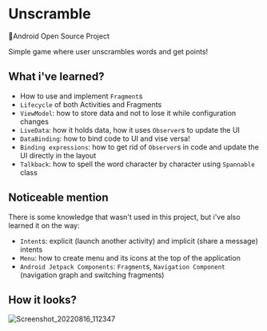 # Unscramble

🔡Android Open Source Project

Simple game where user unscrambles words and get points!

## What i've learned?

* How to use and implement `Fragment`s
* `Lifecycle` of both Activities and Fragments
* `ViewModel`: how to store data and not to lose it while configuration changes
* `LiveData`: how it holds data, how it uses `Observer`s to update the UI
* `DataBinding`: how to bind code to UI and vise versa!
* `Binding expressions`: how to get rid of `Observer`s in code and update the UI directly in the layout
* `Talkback`: how to spell the word character by character using `Spannable` class

## Noticeable mention

There is some knowledge that wasn't used in this project, but i've also learned it on the way:

* `Intent`s: explicit (launch another activity) and implicit (share a message) intents
* `Menu`: how to create menu and its icons at the top of the application
* `Android Jetpack Components`: `Fragment`s, `Navigation Component` (navigation graph and switching fragments)

## How it looks?

![Screenshot_20220816_112347](https://user-images.githubusercontent.com/46136468/184833729-2b5b613d-b424-4bc4-b92f-7966fbcc7a0e.png)
